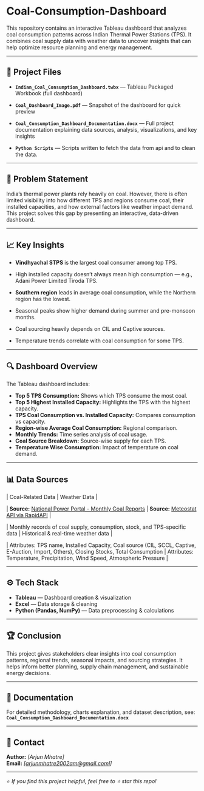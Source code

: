 # Coal-Consumption-Dashboard

This repository contains an interactive Tableau dashboard that analyzes coal consumption patterns across Indian Thermal Power Stations (TPS). It combines coal supply data with weather data to uncover insights that can help optimize resource planning and energy management.

---

## 📂 Project Files

- **`Indian_Coal_Consumption_Dashboard.twbx`** — Tableau Packaged Workbook (full dashboard)
  
- **`Coal_Dashboard_Image.pdf`** — Snapshot of the dashboard for quick preview
 
- **`Coal_Consumption_Dashboard_Documentation.docx`** — Full project documentation explaining data sources, analysis, visualizations, and key insights

- **`Python Scripts`** — Scripts written to fetch the data from api and to clean the data.

---

## 🚩 Problem Statement

India’s thermal power plants rely heavily on coal. However, there is often limited visibility into how different TPS and regions consume coal, their installed capacities, and how external factors like weather impact demand. This project solves this gap by presenting an interactive, data-driven dashboard.

---

## 📈 Key Insights

- **Vindhyachal STPS** is the largest coal consumer among top TPS.
  
- High installed capacity doesn’t always mean high consumption — e.g., Adani Power Limited Tiroda TPS.
  
- **Southern region** leads in average coal consumption, while the Northern region has the lowest.
  
- Seasonal peaks show higher demand during summer and pre-monsoon months.
  
- Coal sourcing heavily depends on CIL and Captive sources.
  
- Temperature trends correlate with coal consumption for some TPS.

---

## 🔍 Dashboard Overview

The Tableau dashboard includes:

- **Top 5 TPS Consumption:** Shows which TPS consume the most coal.
- **Top 5 Highest Installed Capacity:** Highlights the TPS with the highest capacity.
- **TPS Coal Consumption vs. Installed Capacity:** Compares consumption vs capacity.
- **Region-wise Average Coal Consumption:** Regional comparison.
- **Monthly Trends:** Time series analysis of coal usage.
- **Coal Source Breakdown:** Source-wise supply for each TPS.
- **Temperature Wise Consumption:** Impact of temperature on coal demand.

---

## 📊 Data Sources

| Coal-Related Data | Weather Data |

| **Source:** [National Power Portal - Monthly Coal Reports](https://npp.gov.in/) | **Source:** [Meteostat API via RapidAPI](https://rapidapi.com/) |

| Monthly records of coal supply, consumption, stock, and TPS-specific data | Historical & real-time weather data |

| Attributes: TPS name, Installed Capacity, Coal source (CIL, SCCL, Captive, E-Auction, Import, Others), Closing Stocks, Total Consumption | Attributes: Temperature, Precipitation, Wind Speed, Atmospheric Pressure |

---

## ⚙️ Tech Stack

- **Tableau** — Dashboard creation & visualization
- **Excel** — Data storage & cleaning
- **Python (Pandas, NumPy)** — Data preprocessing & calculations

---

## 🏆 Conclusion

This project gives stakeholders clear insights into coal consumption patterns, regional trends, seasonal impacts, and sourcing strategies. It helps inform better planning, supply chain management, and sustainable energy decisions.


---

## 📃 Documentation

For detailed methodology, charts explanation, and dataset description, see: **`Coal_Consumption_Dashboard_Documentation.docx`**

---

## 📧 Contact

**Author:** *[Arjun Mhatre]*  
**Email:** *[arjunmhatre2002am@gmail.coml]*  

---

⭐ *If you find this project helpful, feel free to ⭐ star this repo!*
